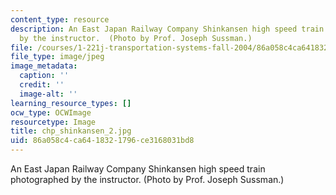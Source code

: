```yaml
---
content_type: resource
description: An East Japan Railway Company Shinkansen high speed train photographed
  by the instructor.  (Photo by Prof. Joseph Sussman.)
file: /courses/1-221j-transportation-systems-fall-2004/86a058c4ca6418321796ce3168031bd8_chp_shinkansen_2.jpg
file_type: image/jpeg
image_metadata:
  caption: ''
  credit: ''
  image-alt: ''
learning_resource_types: []
ocw_type: OCWImage
resourcetype: Image
title: chp_shinkansen_2.jpg
uid: 86a058c4-ca64-1832-1796-ce3168031bd8
---
```

An East Japan Railway Company Shinkansen high speed train photographed by the instructor.  (Photo by Prof. Joseph Sussman.)

